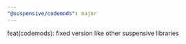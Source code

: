 ```yaml
---
"@suspensive/codemods": major
---
```


feat(codemods): fixed version like other suspensive libraries
